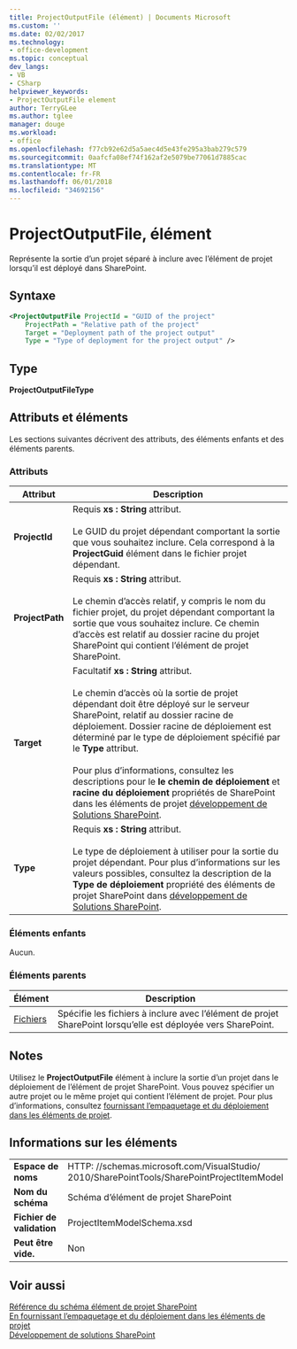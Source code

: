 ```yaml
---
title: ProjectOutputFile (élément) | Documents Microsoft
ms.custom: ''
ms.date: 02/02/2017
ms.technology:
- office-development
ms.topic: conceptual
dev_langs:
- VB
- CSharp
helpviewer_keywords:
- ProjectOutputFile element
author: TerryGLee
ms.author: tglee
manager: douge
ms.workload:
- office
ms.openlocfilehash: f77cb92e62d5a5aec4d5e43fe295a3bab279c579
ms.sourcegitcommit: 0aafcfa08ef74f162af2e5079be77061d7885cac
ms.translationtype: MT
ms.contentlocale: fr-FR
ms.lasthandoff: 06/01/2018
ms.locfileid: "34692156"
---
```

# <a name="projectoutputfile-element"></a>ProjectOutputFile, élément
  Représente la sortie d’un projet séparé à inclure avec l’élément de projet lorsqu’il est déployé dans SharePoint.  
  
## <a name="syntax"></a>Syntaxe  
  
```xml  
<ProjectOutputFile ProjectId = "GUID of the project"  
    ProjectPath = "Relative path of the project"  
    Target = "Deployment path of the project output"  
    Type = "Type of deployment for the project output" />  
```  
  
## <a name="type"></a>Type  
 **ProjectOutputFileType**  
  
## <a name="attributes-and-elements"></a>Attributs et éléments  
 Les sections suivantes décrivent des attributs, des éléments enfants et des éléments parents.  
  
### <a name="attributes"></a>Attributs  
  
|Attribut|Description|  
|---------------|-----------------|  
|**ProjectId**|Requis **xs : String** attribut.<br /><br /> Le GUID du projet dépendant comportant la sortie que vous souhaitez inclure. Cela correspond à la **ProjectGuid** élément dans le fichier projet dépendant.|  
|**ProjectPath**|Requis **xs : String** attribut.<br /><br /> Le chemin d’accès relatif, y compris le nom du fichier projet, du projet dépendant comportant la sortie que vous souhaitez inclure. Ce chemin d’accès est relatif au dossier racine du projet SharePoint qui contient l’élément de projet SharePoint.|  
|**Target**|Facultatif **xs : String** attribut.<br /><br /> Le chemin d’accès où la sortie de projet dépendant doit être déployé sur le serveur SharePoint, relatif au dossier racine de déploiement. Dossier racine de déploiement est déterminé par le type de déploiement spécifié par le **Type** attribut.<br /><br /> Pour plus d’informations, consultez les descriptions pour le **le chemin de déploiement** et **racine du déploiement** propriétés de SharePoint dans les éléments de projet [développement de Solutions SharePoint](../sharepoint/developing-sharepoint-solutions.md).|  
|**Type**|Requis **xs : String** attribut.<br /><br /> Le type de déploiement à utiliser pour la sortie du projet dépendant. Pour plus d’informations sur les valeurs possibles, consultez la description de la **Type de déploiement** propriété des éléments de projet SharePoint dans [développement de Solutions SharePoint](../sharepoint/developing-sharepoint-solutions.md).|  
  
### <a name="child-elements"></a>Éléments enfants  
 Aucun.  
  
### <a name="parent-elements"></a>Éléments parents  
  
|Élément|Description|  
|-------------|-----------------|  
|[Fichiers](../sharepoint/files-element.md)|Spécifie les fichiers à inclure avec l’élément de projet SharePoint lorsqu’elle est déployée vers SharePoint.|  
  
## <a name="remarks"></a>Notes  
 Utilisez le **ProjectOutputFile** élément à inclure la sortie d’un projet dans le déploiement de l’élément de projet SharePoint. Vous pouvez spécifier un autre projet ou le même projet qui contient l’élément de projet. Pour plus d’informations, consultez [fournissant l’empaquetage et du déploiement dans les éléments de projet](../sharepoint/providing-packaging-and-deployment-information-in-project-items.md).  
  
## <a name="element-information"></a>Informations sur les éléments  
  
|||  
|-|-|  
|**Espace de noms**|HTTP<nolink>: //schemas.microsoft.com/VisualStudio/<br>2010/SharePointTools/SharePointProjectItemModel|  
|**Nom du schéma**|Schéma d’élément de projet SharePoint|  
|**Fichier de validation**|ProjectItemModelSchema.xsd|  
|**Peut être vide.**|Non|  
  
## <a name="see-also"></a>Voir aussi  
 [Référence du schéma élément de projet SharePoint](../sharepoint/sharepoint-project-item-schema-reference.md)   
 [En fournissant l’empaquetage et du déploiement dans les éléments de projet](../sharepoint/providing-packaging-and-deployment-information-in-project-items.md)   
 [Développement de solutions SharePoint](../sharepoint/developing-sharepoint-solutions.md)  
  
  